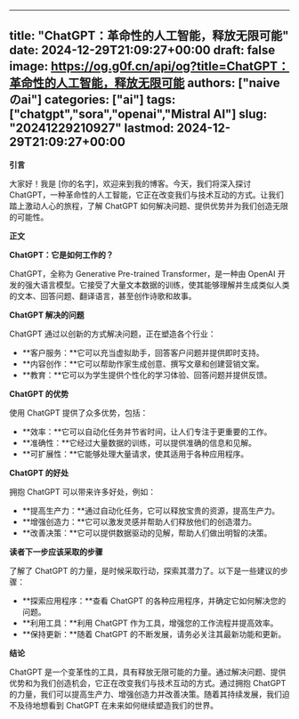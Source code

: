 
---
title: "ChatGPT：革命性的人工智能，释放无限可能"
date: 2024-12-29T21:09:27+00:00
draft: false
image: https://og.g0f.cn/api/og?title=ChatGPT：革命性的人工智能，释放无限可能
authors: ["naiveのai"]
categories: ["ai"]
tags: ["chatgpt","sora","openai","Mistral AI"]
slug: "20241229210927"
lastmod: 2024-12-29T21:09:27+00:00
---
**引言**

大家好！我是 [你的名字]，欢迎来到我的博客。今天，我们将深入探讨 ChatGPT，一种革命性的人工智能，它正在改变我们与技术互动的方式。让我们踏上激动人心的旅程，了解 ChatGPT 如何解决问题、提供优势并为我们创造无限的可能性。

**正文**

**ChatGPT：它是如何工作的？**

ChatGPT，全称为 Generative Pre-trained Transformer，是一种由 OpenAI 开发的强大语言模型。它接受了大量文本数据的训练，使其能够理解并生成类似人类的文本、回答问题、翻译语言，甚至创作诗歌和故事。

**ChatGPT 解决的问题**

ChatGPT 通过以创新的方式解决问题，正在塑造各个行业：

* **客户服务：**它可以充当虚拟助手，回答客户问题并提供即时支持。
* **内容创作：**它可以帮助作家生成创意、撰写文章和创建营销文案。
* **教育：**它可以为学生提供个性化的学习体验、回答问题并提供反馈。

**ChatGPT 的优势**

使用 ChatGPT 提供了众多优势，包括：

* **效率：**它可以自动化任务并节省时间，让人们专注于更重要的工作。
* **准确性：**它经过大量数据的训练，可以提供准确的信息和见解。
* **可扩展性：**它能够处理大量请求，使其适用于各种应用程序。

**ChatGPT 的好处**

拥抱 ChatGPT 可以带来许多好处，例如：

* **提高生产力：**通过自动化任务，它可以释放宝贵的资源，提高生产力。
* **增强创造力：**它可以激发灵感并帮助人们释放他们的创造潜力。
* **改善决策：**它可以提供数据驱动的见解，帮助人们做出明智的决策。

**读者下一步应该采取的步骤**

了解了 ChatGPT 的力量，是时候采取行动，探索其潜力了。以下是一些建议的步骤：

* **探索应用程序：**查看 ChatGPT 的各种应用程序，并确定它如何解决您的问题。
* **利用工具：**利用 ChatGPT 作为工具，增强您的工作流程并提高效率。
* **保持更新：**随着 ChatGPT 的不断发展，请务必关注其最新功能和更新。

**结论**

ChatGPT 是一个变革性的工具，具有释放无限可能的力量。通过解决问题、提供优势和为我们创造机会，它正在改变我们与技术互动的方式。通过拥抱 ChatGPT 的力量，我们可以提高生产力、增强创造力并改善决策。随着其持续发展，我们迫不及待地想看到 ChatGPT 在未来如何继续塑造我们的世界。
